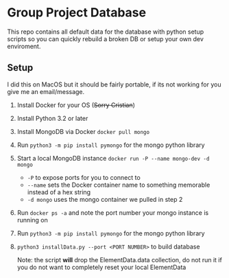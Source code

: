 # Group Project Database
This repo contains all default data for the database with python setup scripts so you can quickly rebuild a broken DB or setup your own dev enviroment.

## Setup
I did this on MacOS but it should be fairly portable, if its not working for you give me an email/message.

1. Install Docker for your OS (~~Sorry Cristian~~)

2. Install Python 3.2 or later

3. Install MongoDB via Docker `docker pull mongo`

4. Run `python3 -m pip install pymongo` for the mongo python library

5. Start a local MongoDB instance `docker run -P --name mongo-dev -d mongo`
	- `-P` to expose ports for you to connect to
	- `--name` sets the Docker container name to something memorable instead of a hex string
	- `-d mongo` uses the mongo container we pulled in step 2
	
6. Run `docker ps -a` and note the port number your mongo instance is running on

7. Run `python3 -m pip install pymongo` for the mongo python library

8. `python3 installData.py --port <PORT NUMBER>` to build database

	Note: the script **will** drop the ElementData.data collection, do not run it if you do not want to completely reset your local ElementData